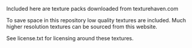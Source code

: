 Included here are texture packs downloaded from texturehaven.com

To save space in this repository low quality textures are included.
Much higher resolution textures can be sourced from this website.

See license.txt for licensing around these textures.
